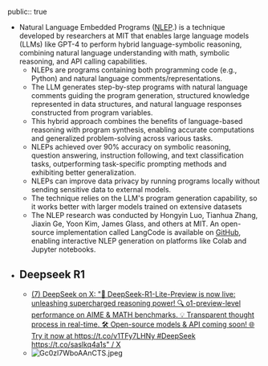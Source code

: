 public:: true

- Natural Language Embedded Programs ([NLEP](https://news.mit.edu/2024/technique-improves-reasoning-capabilities-large-language-models-0614).) is a technique developed by researchers at MIT that enables large language models (LLMs) like GPT-4 to perform hybrid language-symbolic reasoning, combining natural language understanding with math, symbolic reasoning, and API calling capabilities[](https://arxiv.org/html/2309.10814v2)[](https://news.mit.edu/2024/technique-improves-reasoning-capabilities-large-language-models-0614).
	- NLEPs are programs containing both programming code (e.g., Python) and natural language comments/representations[](https://arxiv.org/html/2309.10814v2).
	- The LLM generates step-by-step programs with natural language comments guiding the program generation, structured knowledge represented in data structures, and natural language responses constructed from program variables[](https://arxiv.org/html/2309.10814v2).
	- This hybrid approach combines the benefits of language-based reasoning with program synthesis, enabling accurate computations and generalized problem-solving across various tasks[](https://arxiv.org/html/2309.10814v2)[](https://news.mit.edu/2024/technique-improves-reasoning-capabilities-large-language-models-0614).
	- NLEPs achieved over 90% accuracy on symbolic reasoning, question answering, instruction following, and text classification tasks, outperforming task-specific prompting methods and exhibiting better generalization[](https://arxiv.org/html/2309.10814v2)[](https://news.mit.edu/2024/technique-improves-reasoning-capabilities-large-language-models-0614).
	- NLEPs can improve data privacy by running programs locally without sending sensitive data to external models[](https://news.mit.edu/2024/technique-improves-reasoning-capabilities-large-language-models-0614).
	- The technique relies on the LLM's program generation capability, so it works better with larger models trained on extensive datasets
	- The NLEP research was conducted by Hongyin Luo, Tianhua Zhang, Jiaxin Ge, Yoon Kim, James Glass, and others at MIT[](https://arxiv.org/html/2309.10814v2)[](https://news.mit.edu/2024/technique-improves-reasoning-capabilities-large-language-models-0614). An open-source implementation called LangCode is available on [GitHub](https://github.com/luohongyin/LangCode), enabling interactive NLEP generation on platforms like Colab and Jupyter notebooks.
- ## Deepseek R1
	- [(7) DeepSeek on X: "🚀 DeepSeek-R1-Lite-Preview is now live: unleashing supercharged reasoning power! 🔍 o1-preview-level performance on AIME & MATH benchmarks. 💡 Transparent thought process in real-time. 🛠️ Open-source models & API coming soon! 🌐 Try it now at https://t.co/v1TFy7LHNy #DeepSeek https://t.co/saslkq4a1s" / X](https://x.com/deepseek_ai/status/1859200145037869485/photo/1)
	- ![Gc0zl7WboAAnCTS.jpeg](../assets/Gc0zl7WboAAnCTS_1732126303552_0.jpeg)